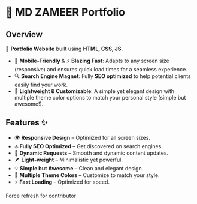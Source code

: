 # 🎨 **MD ZAMEER Portfolio**

## **Overview**
📂 **Portfolio Website** built using **HTML, CSS, JS**.

- 📱 **Mobile-Friendly** & ⚡ **Blazing Fast**: Adapts to any screen size (responsive) and ensures quick load times for a seamless experience.
- 🔍 **Search Engine Magnet**: Fully **SEO optimized** to help potential clients easily find your work.
- 🎨 **Lightweight & Customizable**: A simple yet elegant design with multiple theme color options to match your personal style (simple but awesome!).


## **Features** ✨

- 🌍 **Responsive Design** – Optimized for all screen sizes.
- 🔝 **Fully SEO Optimized** – Get discovered on search engines.
- 🔄 **Dynamic Requests** – Smooth and dynamic content updates.
- 🪶 **Light-weight** – Minimalistic yet powerful.
- 💡 **Simple but Awesome** – Clean and elegant design.
- 🎨 **Multiple Theme Colors** – Customize to match your style.
- ⚡ **Fast Loading** – Optimized for speed.

Force refresh for contributor
